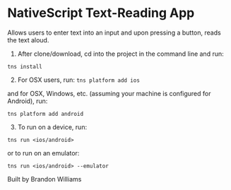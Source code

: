 # NativeScript Text-Reading App

Allows users to enter text into an input and upon pressing a button, reads the text aloud.

1. After clone/download, cd into the project in the command line and run:

```tns install```

2. For OSX users, run:
```tns platform add ios```

and for OSX, Windows, etc. (assuming your machine is configured for Android), run:

```tns platform add android```

3. To run on a device, run:

```tns run <ios/android>```

or to run on an emulator:

```tns run <ios/android> --emulator```

Built by Brandon Williams
